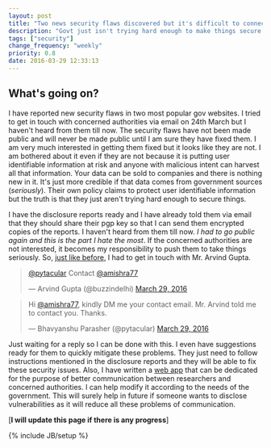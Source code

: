 ```yaml
---
layout: post
title: "Two news security flaws discovered but it's difficult to connect with the authorities"
description: "Govt just isn't trying hard enough to make things secure for digital India."
tags: ["security"]
change_frequency: "weekly"
priority: 0.8
date: 2016-03-29 12:33:13
---
```


## What's going on?
I have reported new security flaws in two most popular gov websites. I tried to get in touch with concerned authorities via email on 24th March but I haven't heard from them till now. The security flaws have not been made public and will never be made public until I am sure they have fixed them. I am very much interested in getting them fixed but it looks like they are not. I am bothered about it even if they are not because it is putting user identifiable information at risk and anyone with malicious intent can harvest all that information. Your data can be sold to companies and there is nothing new in it. It's just more credible if that data comes from government sources (*seriously*). Their own policy claims to protect user identifiable information but the truth is that they just aren't trying hard enough to secure things.

I have the disclosure reports ready and I have already told them via email that they should share their pgp key so that I can send them encrypted copies of the reports. I haven't heard from them till now. *I had to go public again and this is the part I hate the most*. If the concerned authorities are not interested, it becomes my responsibility to push them to take things seriously. So, [just like before](https://bhavyanshu.me/major-security-flaw-pm-app/09/29/2015#disclosure-to-officials), I had to get in touch with Mr. Arvind Gupta.

<blockquote class="twitter-tweet" data-lang="en"><p lang="en" dir="ltr"><a href="https://twitter.com/pytacular">@pytacular</a> Contact <a href="https://twitter.com/amishra77">@amishra77</a></p>&mdash; Arvind Gupta (@buzzindelhi) <a href="https://twitter.com/buzzindelhi/status/714658965703958528">March 29, 2016</a></blockquote>

<blockquote class="twitter-tweet" data-lang="en"><p lang="en" dir="ltr">Hi <a href="https://twitter.com/amishra77">@amishra77</a>, kindly DM me your contact email. Mr. Arvind told me to contact you. Thanks.</p>&mdash; Bhavyanshu Parasher (@pytacular) <a href="https://twitter.com/pytacular/status/714714955287805952">March 29, 2016</a></blockquote>

Just waiting for a reply so I can be done with this. I even have suggestions ready for them to quickly mitigate these problems. They just need to follow instructions mentioned in the disclosure reports and they will be able to fix these security issues. Also, I have written a [web app](https://github.com/bhavyanshu/openvid-sys) that can be dedicated for the purpose of better communication between researchers and concerned authorities. I can help modify it according to the needs of the government. This will surely help in future if someone wants to disclose vulnerabilities as it will reduce all these problems of communication.

[**I will update this page if there is any progress**]

<script async src="//platform.twitter.com/widgets.js" charset="utf-8"></script>
{% include JB/setup %}
